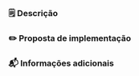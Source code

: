 
### 🗒 Descrição

<!-- Descrição breve da solicitação -->

### ✏️ Proposta de implementação

<!-- Descrição breve da implementação que poderá solucionar esse problema/melhoria -->

### 📬 Informações adicionais

<!-- Contéudos importantes para a solução desse problema/melhoria (links, screenshots, etc.) -->

